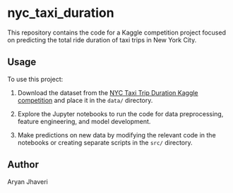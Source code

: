 # nyc_taxi_duration

This repository contains the code for a Kaggle competition project focused on predicting the total ride duration of taxi trips in New York City.

## Usage

To use this project:

1. Download the dataset from the [NYC Taxi Trip Duration Kaggle competition](https://www.kaggle.com/c/nyc-taxi-trip-duration/data) and place it in the `data/` directory.

2. Explore the Jupyter notebooks to run the code for data preprocessing, feature engineering, and model development.

3. Make predictions on new data by modifying the relevant code in the notebooks or creating separate scripts in the `src/` directory.


## Author
Aryan Jhaveri
